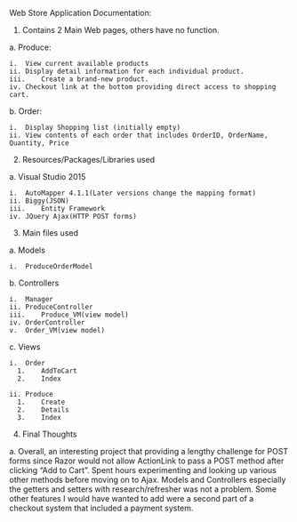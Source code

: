 Web Store Application Documentation:

1.	Contains 2 Main Web pages, others have no function.

  a.	Produce: 
  
    i.	View current available products
    ii.	Display detail information for each individual product.
    iii.	Create a brand-new product.
    iv.	Checkout link at the bottom providing direct access to shopping cart.
    
  b.	Order:
  
    i.	Display Shopping list (initially empty)
    ii.	View contents of each order that includes OrderID, OrderName, Quantity, Price

2.	Resources/Packages/Libraries used

  a.	Visual Studio 2015
  
    i.	AutoMapper 4.1.1(Later versions change the mapping format)
    ii.	Biggy(JSON)
    iii.	Entity Framework
    iv.	JQuery Ajax(HTTP POST forms)

3.	Main files used

  a.	Models
  
    i.	ProduceOrderModel
    
  b.	Controllers
  
    i.	Manager
    ii.	ProduceController
    iii.	Produce_VM(view model)
    iv.	OrderController
    v.	Order_VM(view model)
  
  c.	Views
  
    i.	Order
      1.	AddToCart
      2.	Index
      
    ii.	Produce
      1.	Create
      2.	Details
      3.	Index
      
4.	Final Thoughts

  a.	Overall, an interesting project that providing a lengthy challenge for POST forms since Razor would not allow ActionLink to pass a POST method after clicking “Add to Cart”. Spent hours experimenting and looking up various other methods before moving on to Ajax. Models and Controllers especially the getters and setters with research/refresher was not a problem. Some other features I would have wanted to add were a second part of a checkout system that included a payment system.
